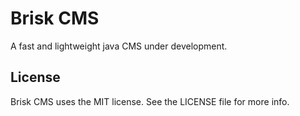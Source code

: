 # Brisk CMS

A fast and lightweight java CMS under development.

## License

Brisk CMS uses the MIT license. See the LICENSE file for more info.